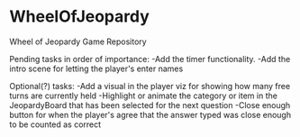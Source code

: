 # WheelOfJeopardy
Wheel of Jeopardy Game Repository

Pending tasks in order of importance:
-Add the timer functionality.
-Add the intro scene for letting the player's enter names

Optional(?) tasks:
-Add a visual in the player viz for showing how many free turns are currently held
-Highlight or animate the category or item in the JeopardyBoard that has been selected for the next question
-Close enough button for when the player's agree that the answer typed was close enough to be counted as correct






